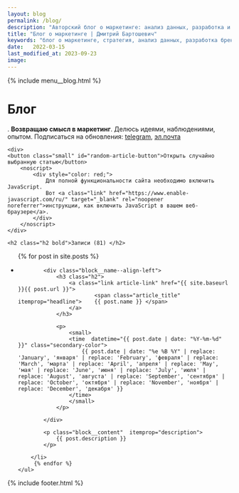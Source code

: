 ```yaml
---
layout: blog
permalink: /blog/
description: "Авторский блог о маркетинге: анализ данных, разработка и развитие брендов, изучение актуальных трендов и управление проектами. Экспертные советы, статьи и инсайты." 
title: "Блог о маркетинге | Дмитрий Бартошевич"
keywords: "блог о маркетинге, стратегия, анализ данных, разработка брендов, управление брендами, антикризисный маркетинг, консультант по маркетингу, Дмитрий Бартошевич, советы по маркетингу, статьи о маркетинге"
date:   2022-03-15
last_modified_at: 2023-09-23
image:
---
```



<div class="body__container">
  
  {% include menu__blog.html %}

<main class="section__content row-gap--l">
       


<div class="intro max-width-text"><h1 class="inline bold">Блог</h1>. <strong>Возвращаю смысл в&nbsp;маркетинг</strong>. Делюсь идеями, наблюдениями, опытом. Подписаться на&nbsp;обновления: <a class="link" href="https://t.me/+OuzxNOZg-g44ZjYy">telegram</a>, <a class="link" href="https://eepurl.com/cmkKcz">эл.почта</a> 

    <div>        
    <button class="small" id="random-article-button">Открыть случайно выбранную статью</button>
        <noscript>
            <div style="color: red;">
                Для полной функциональности сайта необходимо включить JavaScript. 
                Вот <a class="link" href="https://www.enable-javascript.com/ru/" target="_blank" rel="noopener noreferrer">инструкции, как включить JavaScript в вашем веб-браузере</a>.
            </div>
        </noscript>
    </div>
</div>



<div class="full-bleed row-gap--l" id="all-posts" itemscope itemtype="http://schema.org/Blog">
    <meta itemprop="name" content="Блог о маркетинге | Дмитрий Бартошевич">
    <meta itemprop="description" content="Блог Дмитрия Бартошевича о маркетинге, делюсь идеями, наблюдениями, опытом">

    <h2 class="h2 bold">Записи (81) </h2>

  
<ul class="row-gap--xl list-reset">
		{% for post in site.posts %}
		<li class="block__item" itemscope itemtype="http://schema.org/BlogPosting">           
            <meta itemprop="datePublished" content="{{ post.date }}">
            <meta itemprop="dateModified" content="{{ post.last_modified_at }}">           
            <div itemprop="author" itemscope itemtype="http://schema.org/Person">
                <meta itemprop="name" content="Дмитрий Бартошевич">
                <meta itemprop="jobTitle" content="консультант по маркетингу и стратегии">
                <meta itemprop="description" content="Помогаю компаниям развивать свои бренды. Опираясь на исследования и анализ данных, разрабатываю план необходимых действий. Обеспечиваю контроль за реализацией и слежу за результатами каждого проекта, чтобы добиться согласованных с клиентом целей. ">
                <meta itemprop="email" content="dmitry@bartoshevich">
                <link itemprop="sameAs" href="https://bartoshevich.by/">
                <link itemprop="sameAs" href="https://www.linkedin.com/in/bartoshevich">
                <link itemprop="sameAs" href="https://www.facebook.com/bartoshevichby/">
                <link itemprop="sameAs" href="https://twitter.com/dbartoshevich">
                <link itemprop="sameAs" href="https://t.me/MeaningfulMarketing">                
                <link itemprop="image" href="/assets/images/main/bartoshevich@16x9.jpg">
                <link itemprop="image" href="/assets/images/main/bartoshevich@4x3.jpg">
                <link itemprop="image" href="/assets/images/main/bartoshevich@1x1.jpg">
            </div>

            <div class="block__name--align-left">
                <h3 class="h2">
                    <a class="link article-link" href="{{ site.baseurl }}{{ post.url }}">							
                            <span class="article_title" itemprop="headline">	{{ post.name }} </span> 
                    </a>
                </h3>

                <p>
                    <small>
                    <time  datetime="{{ post.date | date: "%Y-%m-%d" }}" class="secondary-color"> 						
                        {{ post.date | date: "%e %B %Y" | replace: 'January', 'января' | replace: 'February', 'февраля' | replace: 'March', 'марта' | replace: 'April', 'апреля' | replace: 'May', 'мая' | replace: 'June', 'июня' | replace: 'July', 'июля' | replace: 'August', 'августа' | replace: 'September', 'сентября' | replace: 'October', 'октября' | replace: 'November', 'ноября' | replace: 'December', 'декабря' }}				
                    </time> 
                    </small>
                </p>
            
            </div>
                       
            <p class="block__content"  itemprop="description">
                {{ post.description }}
            </p>
				
		</li>
		 {% endfor %}
	</ul>
 </div>

</main>

{% include footer.html %}
</div>



